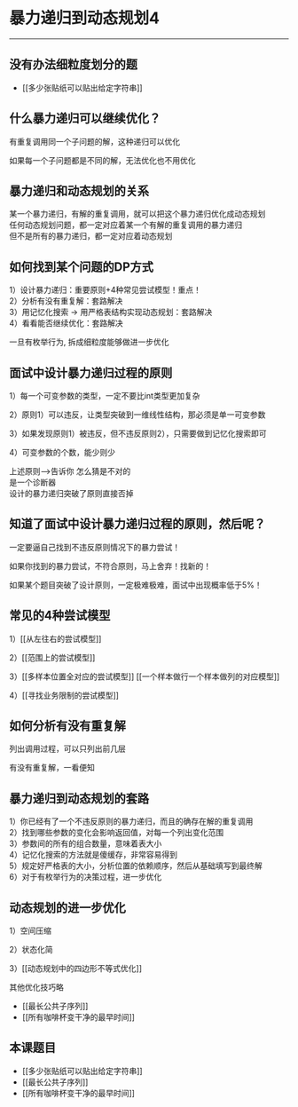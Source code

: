 # 暴力递归到动态规划4

----

## 没有办法细粒度划分的题

- [[多少张贴纸可以贴出给定字符串]]

## 什么暴力递归可以继续优化？
有重复调用同一个子问题的解，这种递归可以优化  

如果每一个子问题都是不同的解，无法优化也不用优化 

## 暴力递归和动态规划的关系
某一个暴力递归，有解的重复调用，就可以把这个暴力递归优化成动态规划  
任何动态规划问题，都一定对应着某一个有解的重复调用的暴力递归  
但不是所有的暴力递归，都一定对应着动态规划  

## 如何找到某个问题的DP方式
1）设计暴力递归：重要原则+4种常见尝试模型！重点！  
2）分析有没有重复解：套路解决  
3）用记忆化搜索 -> 用严格表结构实现动态规划：套路解决  
4）看看能否继续优化：套路解决  

一旦有枚举行为, 拆成细粒度能够做进一步优化


## 面试中设计暴力递归过程的原则
1）每一个可变参数的类型，一定不要比int类型更加复杂  

2）原则1）可以违反，让类型突破到一维线性结构，那必须是单一可变参数  

3）如果发现原则1）被违反，但不违反原则2），只需要做到记忆化搜索即可  

4）可变参数的个数，能少则少  

上述原则-->告诉你 怎么猜是不对的  
是一个诊断器  
设计的暴力递归突破了原则直接否掉  


## 知道了面试中设计暴力递归过程的原则，然后呢？
一定要逼自己找到不违反原则情况下的暴力尝试！   

如果你找到的暴力尝试，不符合原则，马上舍弃！找新的！    

如果某个题目突破了设计原则，一定极难极难，面试中出现概率低于5%！    


## 常见的4种尝试模型

1）[[从左往右的尝试模型]]

2）[[范围上的尝试模型]]

3）[[多样本位置全对应的尝试模型]] [[一个样本做行一个样本做列的对应模型]]

4）[[寻找业务限制的尝试模型]]




## 如何分析有没有重复解
列出调用过程，可以只列出前几层   

有没有重复解，一看便知  

## 暴力递归到动态规划的套路
1）你已经有了一个不违反原则的暴力递归，而且的确存在解的重复调用    
2）找到哪些参数的变化会影响返回值，对每一个列出变化范围    
3）参数间的所有的组合数量，意味着表大小    
4）记忆化搜索的方法就是傻缓存，非常容易得到    
5）规定好严格表的大小，分析位置的依赖顺序，然后从基础填写到最终解   
6）对于有枚举行为的决策过程，进一步优化      

## 动态规划的进一步优化
1）空间压缩  

2）状态化简  

3）[[动态规划中的四边形不等式优化]] 

其他优化技巧略   



- [[最长公共子序列]]
- [[所有咖啡杯变干净的最早时间]]



## 本课题目
- [[多少张贴纸可以贴出给定字符串]]
- [[最长公共子序列]]
- [[所有咖啡杯变干净的最早时间]]


